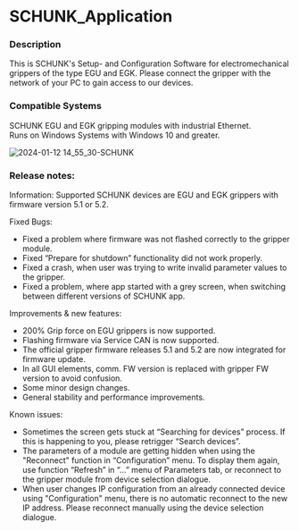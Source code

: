 # SCHUNK_Application

<h3>Description</h3> <p>This is SCHUNK's Setup- and Configuration Software for electromechanical grippers of the type EGU and EGK.
  Please connect the gripper with the network of your PC to gain access to our devices.
</p>
<h3>Compatible Systems</h3> <p>
  SCHUNK EGU and EGK gripping modules with industrial Ethernet. <br>
  Runs on Windows Systems with Windows 10 and greater.
</p>

![2024-01-12 14_55_30-SCHUNK](https://github.com/SCHUNK-SE-Co-KG/SCHUNK_Application/assets/156294426/fa93410e-6bb7-479f-b0b2-7076d1d7937c)

<h3>Release notes:</h3>
Information: Supported SCHUNK devices are EGU and EGK grippers with firmware version 5.1 or 5.2.

Fixed Bugs:

* Fixed a problem where firmware was not flashed correctly to the gripper module.
* Fixed “Prepare for shutdown” functionality did not work properly.
* Fixed a crash, when user was trying to write invalid parameter values to the gripper.
* Fixed a problem, where app started with a grey screen, when switching between different versions of SCHUNK app.

Improvements & new features:

* 200% Grip force on EGU grippers is now supported.
* Flashing firmware via Service CAN is now supported.
* The official gripper firmware releases 5.1 and 5.2 are now integrated for firmware update.
* In all GUI elements, comm. FW version is replaced with gripper FW version to avoid confusion.
* Some minor design changes.
* General stability and performance improvements.

Known issues:

* Sometimes the screen gets stuck at “Searching for devices” process. If this is happening to you, please retrigger “Search devices”.
* The parameters of a module are getting hidden when using the "Reconnect" function in “Configuration” menu. To display them again, use function “Refresh” in “…” menu of Parameters tab, or reconnect to the gripper module from device selection dialogue.
* When user changes IP configuration from an already connected device using "Configuration" menu, there is no automatic reconnect to the new IP address. Please reconnect manually using the device selection dialogue.
